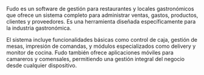 Fudo es un software de gestión para restaurantes y locales gastronómicos que ofrece un sistema completo para administrar ventas, gastos, productos, clientes y proveedores. Es una herramienta diseñada específicamente para la industria gastronómica.

El sistema incluye funcionalidades básicas como control de caja, gestión de mesas, impresión de comandas, y módulos especializados como delivery y monitor de cocina. Fudo también ofrece aplicaciones móviles para camareros y comensales, permitiendo una gestión integral del negocio desde cualquier dispositivo.
